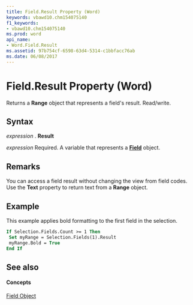 ```yaml
---
title: Field.Result Property (Word)
keywords: vbawd10.chm154075140
f1_keywords:
- vbawd10.chm154075140
ms.prod: word
api_name:
- Word.Field.Result
ms.assetid: 97b754cf-6598-63d4-5314-c1bbfacc76ab
ms.date: 06/08/2017
---
```



# Field.Result Property (Word)

Returns a **Range** object that represents a field's result. Read/write.


## Syntax

 _expression_ . **Result**

 _expression_ Required. A variable that represents a **[Field](field-object-word.md)** object.


## Remarks

You can access a field result without changing the view from field codes. Use the **Text** property to return text from a **Range** object.


## Example

This example applies bold formatting to the first field in the selection.


```vb
If Selection.Fields.Count >= 1 Then 
 Set myRange = Selection.Fields(1).Result 
 myRange.Bold = True 
End If
```


## See also


#### Concepts


[Field Object](field-object-word.md)

